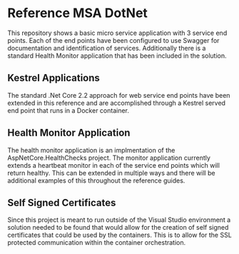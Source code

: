 # Reference MSA DotNet
This repository shows a basic micro service application with 3 service end points. Each of the end points have been configured to use Swagger for documentation and identification of services. Additionally there is a standard Health Monitor application that has been included in the solution.

## Kestrel Applications
The standard .Net Core 2.2 approach for web service end points have been extended in this reference and are accomplished through a Kestrel served end point that runs in a Docker container.

## Health Monitor Application
The health monitor application is an implmentation of the AspNetCore.HealthChecks project. The monitor application currently extends a heartbeat monitor in each of the service end points which will return healthy. This can be extended in multiple ways and there will be additional examples of this throughout the reference guides.

## Self Signed Certificates
Since this project is meant to run outside of the Visual Studio environment a solution needed to be found that would allow for the creation of self signed certificates that could be used by the containers. This is to allow for the SSL protected communication within the container orchestration. 
